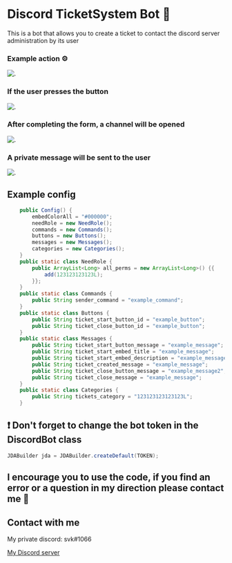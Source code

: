 # Discord TicketSystem Bot 🤖

This is a bot that allows you to create a ticket to contact the discord server administration by its user

### Example action ⚙️

![.](https://i.imgur.com/2uJFal7.png)

### If the user presses the button 

![.](https://i.imgur.com/WZgrZ9W.png)

### After completing the form, a channel will be opened

![.](https://i.imgur.com/kfQhvXF.png)

### A private message will be sent to the user

![.](https://i.imgur.com/3tspuMd.png)




## Example config

```java
    public Config() {
        embedColorAll = "#000000";
        needRole = new NeedRole();
        commands = new Commands();
        buttons = new Buttons();
        messages = new Messages();
        categories = new Categories();
    }
    public static class NeedRole {
        public ArrayList<Long> all_perms = new ArrayList<Long>() {{
            add(123123123123L); 
        }};
    }
    public static class Commands {
        public String sender_command = "example_command";
    }
    public static class Buttons {
        public String ticket_start_button_id = "example_button";
        public String ticket_close_button_id = "example_button";
    }
    public static class Messages {
        public String ticket_start_button_message = "example_message";
        public String ticket_start_embed_title = "example_message";
        public String ticket_start_embed_description = "example_message";
        public String ticket_created_message = "example_message";
        public String ticket_close_button_message = "example_message2";
        public String ticket_close_message = "example_message";
    }
    public static class Categories {
        public String tickets_category = "123123123123123L";
    }
```

## ❗️ Don't forget to change the bot token in the DiscordBot class

```java
JDABuilder jda = JDABuilder.createDefault(TOKEN);
```

## I encourage you to use the code, if you find an error or a question in my direction please contact me 📩

## Contact with me
My private discord: svk#1066

[My Discord server](https://dc.dxsbots.pl)
